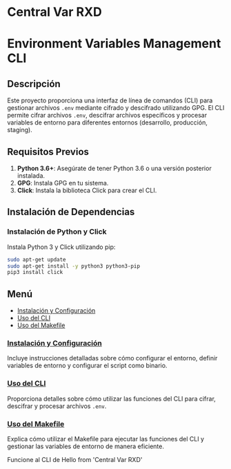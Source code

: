 # Central Var RXD


# Environment Variables Management CLI

## Descripción

Este proyecto proporciona una interfaz de línea de comandos (CLI) para gestionar archivos `.env` mediante cifrado y descifrado utilizando GPG. El CLI permite cifrar archivos `.env`, descifrar archivos específicos y procesar variables de entorno para diferentes entornos (desarrollo, producción, staging).

## Requisitos Previos

1. **Python 3.6+**: Asegúrate de tener Python 3.6 o una versión posterior instalada.
2. **GPG**: Instala GPG en tu sistema.
3. **Click**: Instala la biblioteca Click para crear el CLI.

## Instalación de Dependencias

### Instalación de Python y Click

Instala Python 3 y Click utilizando pip:

```bash
sudo apt-get update
sudo apt-get install -y python3 python3-pip
pip3 install click
```

## Menú

- [Instalación y Configuración](docs/installer.md)
- [Uso del CLI](docs/cli.md)
- [Uso del Makefile](docs/makefile.md)


### [Instalación y Configuración](docs/installer.md)

Incluye instrucciones detalladas sobre cómo configurar el entorno, definir variables de entorno y configurar el script como binario.

### [Uso del CLI](docs/cli.md)

Proporciona detalles sobre cómo utilizar las funciones del CLI para cifrar, descifrar y procesar archivos `.env`.

### [Uso del Makefile](docs/makefile.md)

Explica cómo utilizar el Makefile para ejecutar las funciones del CLI y gestionar las variables de entorno de manera eficiente.



Funcione al CLI de Hello from 'Central Var RXD'